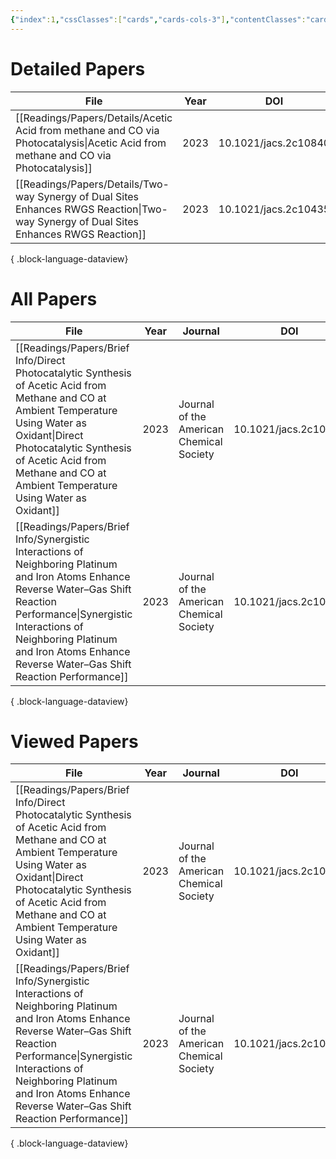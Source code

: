 ```yaml
---
{"index":1,"cssClasses":["cards","cards-cols-3"],"contentClasses":"cards cards-cols-3","cover":"https://cdn.jsdelivr.net/gh/blleng/images/upload/papersCollection.png","dg-publish":true,"note-icon":"boots","noteIcon":"boots","date":"2023-08-25T23:56","update":"2023-08-26T18:02","permalink":"/navigation/papers-collection/","dgPassFrontmatter":true,"created":"2023-08-25T23:56","updated":"2023-08-26T18:02"}
---
```



# Detailed Papers
| File                                                                                                                                      | Year | DOI                  |
| ----------------------------------------------------------------------------------------------------------------------------------------- | ---- | -------------------- |
| [[Readings/Papers/Details/Acetic Acid from methane and CO via Photocatalysis\|Acetic Acid from methane and CO via Photocatalysis]]     | 2023 | 10.1021/jacs.2c10840 |
| [[Readings/Papers/Details/Two-way Synergy of Dual Sites Enhances RWGS Reaction\|Two-way Synergy of Dual Sites Enhances RWGS Reaction]] | 2023 | 10.1021/jacs.2c10435 |

{ .block-language-dataview}

# All Papers

| File                                                                                                                                                                                                                                                                         | Year | Journal                                  | DOI                  |
| ---------------------------------------------------------------------------------------------------------------------------------------------------------------------------------------------------------------------------------------------------------------------------- | ---- | ---------------------------------------- | -------------------- |
| [[Readings/Papers/Brief Info/Direct Photocatalytic Synthesis of Acetic Acid from Methane and CO at Ambient Temperature Using Water as Oxidant\|Direct Photocatalytic Synthesis of Acetic Acid from Methane and CO at Ambient Temperature Using Water as Oxidant]]         | 2023 | Journal of the American Chemical Society | 10.1021/jacs.2c10840 |
| [[Readings/Papers/Brief Info/Synergistic Interactions of Neighboring Platinum and Iron Atoms Enhance Reverse Water–Gas Shift Reaction Performance\|Synergistic Interactions of Neighboring Platinum and Iron Atoms Enhance Reverse Water–Gas Shift Reaction Performance]] | 2023 | Journal of the American Chemical Society | 10.1021/jacs.2c10435 |

{ .block-language-dataview}

# Viewed Papers
| File                                                                                                                                                                                                                                                                         | Year | Journal                                  | DOI                  |
| ---------------------------------------------------------------------------------------------------------------------------------------------------------------------------------------------------------------------------------------------------------------------------- | ---- | ---------------------------------------- | -------------------- |
| [[Readings/Papers/Brief Info/Direct Photocatalytic Synthesis of Acetic Acid from Methane and CO at Ambient Temperature Using Water as Oxidant\|Direct Photocatalytic Synthesis of Acetic Acid from Methane and CO at Ambient Temperature Using Water as Oxidant]]         | 2023 | Journal of the American Chemical Society | 10.1021/jacs.2c10840 |
| [[Readings/Papers/Brief Info/Synergistic Interactions of Neighboring Platinum and Iron Atoms Enhance Reverse Water–Gas Shift Reaction Performance\|Synergistic Interactions of Neighboring Platinum and Iron Atoms Enhance Reverse Water–Gas Shift Reaction Performance]] | 2023 | Journal of the American Chemical Society | 10.1021/jacs.2c10435 |

{ .block-language-dataview}